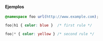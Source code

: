 #### Ejemplos

```css
@namespace foo url(http://www.example.com);
```

```css
foo|h1 { color: blue }  /* first rule */
```

```css
foo|* { color: yellow } /* second rule */
```
